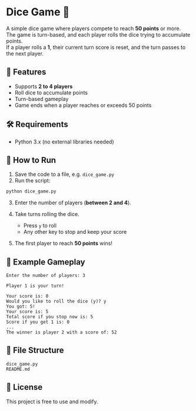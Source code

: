 # Dice Game 🎲

A simple dice game where players compete to reach **50 points** or more.  
The game is turn-based, and each player rolls the dice trying to accumulate points.  
If a player rolls a **1**, their current turn score is reset, and the turn passes to the next player.

## 📌 Features

- Supports **2 to 4 players**
- Roll dice to accumulate points
- Turn-based gameplay
- Game ends when a player reaches or exceeds 50 points

## 🛠️ Requirements

- Python 3.x (no external libraries needed)

## 🚀 How to Run

1. Save the code to a file, e.g. `dice_game.py`
2. Run the script:

```bash
python dice_game.py
```

3. Enter the number of players (**between 2 and 4**).
4. Take turns rolling the dice.

   - Press `y` to roll
   - Any other key to stop and keep your score

5. The first player to reach **50 points** wins!

## 📝 Example Gameplay

```
Enter the number of players: 3

Player 1 is your turn!

Your score is: 0
Would you like to roll the dice (y)? y
You got: 5!
Your score is: 5
Total score if you stop now is: 5
Score if you get 1 is: 0
...
The winner is player 2 with a score of: 52
```

## 📂 File Structure

```
dice_game.py
README.md
```

## 📜 License

This project is free to use and modify.
